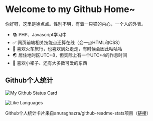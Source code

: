 # Welcome to my Github Home~

你好呀，这里是徐点点。性别不明，有着一只猫的内心，一个人的外表。

- 📚 PHP、Javascript学习中
- ✅ 网页前端相关技能点还算在线（会一点HTML和CSS）
- 🚄 喜欢火车旅行，也喜欢到处走走，有时候会因此咕咕咕
- 🌏 居住地时区UTC+8，但实际上有一个UTC+4的作息时间
- 👗 喜欢小裙子、还有大多数可爱的东西

## Github个人统计

![My Github Status Card](https://github-readme-stats.vercel.app/api?username=CNXudiandian&show_icons=true&bg_color=DEG,004fa0,8feca3&text_color=ffffff&title_color=ffffff&icon_color=ffc107&hide_border=true)

![Like Languages](https://github-readme-stats.vercel.app/api/top-langs/?username=CNXudiandian&show_icons=true&bg_color=DEG,004fa0,8feca3&text_color=ffffff&title_color=ffffff&icon_color=ffc107&hide_border=true&card_width=495)

Github个人统计卡片来自anuraghazra/github-readme-stats项目（[链接](https://github.com/anuraghazra/github-readme-stats)）
